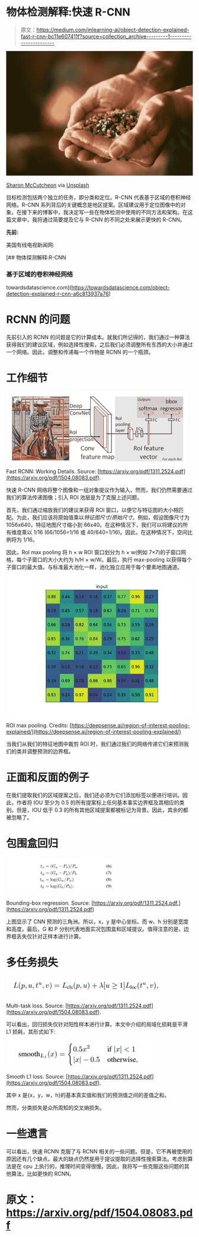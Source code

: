 # 物体检测解释:快速 R-CNN

> 原文：<https://medium.com/mlearning-ai/object-detection-explained-fast-r-cnn-bc11e607411f?source=collection_archive---------1----------------------->

![](img/8da8a93565eb689b489ad7316985670b.png)

[Sharon McCutcheon](https://unsplash.com/@sharonmccutcheon) via [Unsplash](https://unsplash.com/photos/56m4k0pYz3s)

目标检测包括两个独立的任务，即分类和定位。R-CNN 代表基于区域的卷积神经网络。R-CNN 系列背后的关键概念是地区提案。区域建议用于定位图像中的对象。在接下来的博客中，我决定写一些在物体检测中使用的不同方法和架构。在这篇文章中，我将通过简要提及它与 R-CNN 的不同之处来展示更快的 R-CNN。

**先前:**

美国有线电视新闻网:

[](https://towardsdatascience.com/object-detection-explained-r-cnn-a6c813937a76) [## 物体探测解释:R-CNN

### 基于区域的卷积神经网络

towardsdatascience.com](https://towardsdatascience.com/object-detection-explained-r-cnn-a6c813937a76) 

# RCNN 的问题

先前引入的 RCNN 的问题是它的计算成本。就我们所记得的，我们通过一种算法获得我们的建议区域，例如选择性搜索，之后我们必须调整所有东西的大小并通过一个网络。因此，调整和传递每一个作物是 RCNN 的一个瓶颈。

# 工作细节

![](img/8ff89d572a97e53cf27c25b94c2c9c97.png)

Fast RCNN: Working Details. Source: [https://arxiv.org/pdf/1311.2524.pdf](https://arxiv.org/pdf/1504.08083.pdf).

快速 R-CNN 网络将整个图像和一组对象提议作为输入。然而，我们仍然需要通过我们的算法传递图像；引入 ROI 池层是为了克服上述问题。

首先，我们通过缩放我们的建议来获得 ROI 窗口，以便它与特征图的大小相匹配。为此，我们应该将原始值乘以*特征图尺寸/原始尺寸*。例如，假设图像尺寸为 1056x640，特征地图尺寸缩小到 66x40。在这种情况下，我们可以将建议的所有维度乘以 1/16 (66/1056=1/16 或 40/640=1/16)。因此，在这种情况下，空间比例将为 1/16。

因此，RoI max pooling 将 h × w ROI 窗口划分为 h × w(例如 7×7)的子窗口网格，每个子窗口的大小大约为 h/H × w/W。最后，执行 max-pooling 以获得每个子窗口的最大值。与标准最大池化一样，池化独立应用于每个要素地图通道。

![](img/486e6c2fd49ec739097f48b6d44715b0.png)

ROI max pooling. Credits: [https://deepsense.ai/region-of-interest-pooling-explained/](https://deepsense.ai/region-of-interest-pooling-explained/)

当我们从我们的特征地图中裁剪 ROI 时，我们通过我们的网络传递它们来预测我们的类并调整预测的边界框。

# 正面和反面的例子

在我们提取我们的区域提案之后，我们还必须为它们添加标签以便进行培训。因此，作者将 IOU 至少为 0.5 的所有提案标上任何基本事实边界框及其相应的类别。但是，IOU 低于 0.3 的所有其他区域提案都被标记为背景。因此，其余的都被忽略了。

# 包围盒回归

![](img/a7812f1b2161af04fc1471efdb442233.png)

Bounding-box regression. Source: [https://arxiv.org/pdf/1311.2524.pdf.](https://arxiv.org/pdf/1311.2524.pdf)

上图显示了 CNN 预测的三角洲。所以，x，y 是中心坐标。而 w、h 分别是宽度和高度。最后，G 和 P 分别代表地面实况包围盒和区域提议。值得注意的是，边界框丢失仅针对正样本进行计算。

# 多任务损失

![](img/58c56944f7d5eb36aee4d3c3f148b333.png)

Multi-task loss. Source: [https://arxiv.org/pdf/1311.2524.pdf](https://arxiv.org/pdf/1504.08083.pdf).

可以看出，回归损失仅针对阳性样本进行计算。本文中介绍的局域化损耗是平滑 L1 损耗，其形式如下:

![](img/1658ccf2ef16664818581e9c7ca5349c.png)

Smooth L1 loss. Source: [https://arxiv.org/pdf/1311.2524.pdf](https://arxiv.org/pdf/1504.08083.pdf).

其中 x 是{x，y，w，h}的基本真实值和我们的预测值之间的差值之和。

然而，分类损失是众所周知的交叉熵损失。

# 一些遗言

可以看出，快速 RCNN 克服了与 RCNN 相关的一些问题。但是，它不再被使用的原因还有几个缺点。最大的缺点仍然是用于提议提取的选择性搜索算法。考虑到算法是在 cpu 上执行的，推理时间变得很慢。因此，我将写一些克服这些问题的其他算法，比如更快的 RCNN。

# 原文：<https://arxiv.org/pdf/1504.08083.pdf>